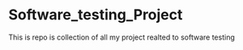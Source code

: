 # Software_testing_Project
This is repo is collection of all my project realted to software testing 
